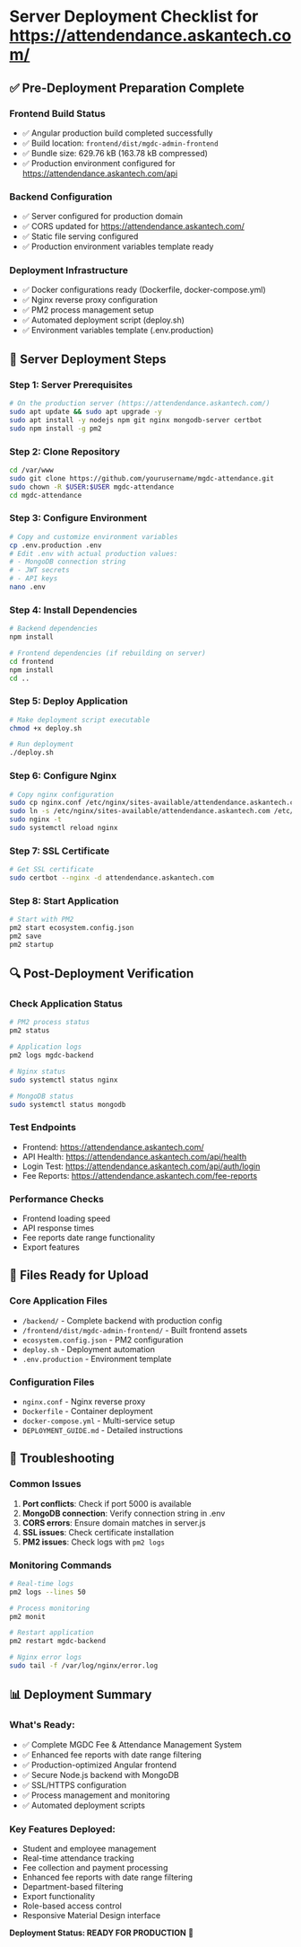 # Server Deployment Checklist for https://attendendance.askantech.com/

## ✅ Pre-Deployment Preparation Complete

### Frontend Build Status
- ✅ Angular production build completed successfully
- ✅ Build location: `frontend/dist/mgdc-admin-frontend`
- ✅ Bundle size: 629.76 kB (163.78 kB compressed)
- ✅ Production environment configured for https://attendendance.askantech.com/api

### Backend Configuration
- ✅ Server configured for production domain
- ✅ CORS updated for https://attendendance.askantech.com/
- ✅ Static file serving configured
- ✅ Production environment variables template ready

### Deployment Infrastructure
- ✅ Docker configurations ready (Dockerfile, docker-compose.yml)
- ✅ Nginx reverse proxy configuration
- ✅ PM2 process management setup
- ✅ Automated deployment script (deploy.sh)
- ✅ Environment variables template (.env.production)

## 🚀 Server Deployment Steps

### Step 1: Server Prerequisites
```bash
# On the production server (https://attendendance.askantech.com/)
sudo apt update && sudo apt upgrade -y
sudo apt install -y nodejs npm git nginx mongodb-server certbot
sudo npm install -g pm2
```

### Step 2: Clone Repository
```bash
cd /var/www
sudo git clone https://github.com/yourusername/mgdc-attendance.git
sudo chown -R $USER:$USER mgdc-attendance
cd mgdc-attendance
```

### Step 3: Configure Environment
```bash
# Copy and customize environment variables
cp .env.production .env
# Edit .env with actual production values:
# - MongoDB connection string
# - JWT secrets
# - API keys
nano .env
```

### Step 4: Install Dependencies
```bash
# Backend dependencies
npm install

# Frontend dependencies (if rebuilding on server)
cd frontend
npm install
cd ..
```

### Step 5: Deploy Application
```bash
# Make deployment script executable
chmod +x deploy.sh

# Run deployment
./deploy.sh
```

### Step 6: Configure Nginx
```bash
# Copy nginx configuration
sudo cp nginx.conf /etc/nginx/sites-available/attendendance.askantech.com
sudo ln -s /etc/nginx/sites-available/attendendance.askantech.com /etc/nginx/sites-enabled/
sudo nginx -t
sudo systemctl reload nginx
```

### Step 7: SSL Certificate
```bash
# Get SSL certificate
sudo certbot --nginx -d attendendance.askantech.com
```

### Step 8: Start Application
```bash
# Start with PM2
pm2 start ecosystem.config.json
pm2 save
pm2 startup
```

## 🔍 Post-Deployment Verification

### Check Application Status
```bash
# PM2 process status
pm2 status

# Application logs
pm2 logs mgdc-backend

# Nginx status
sudo systemctl status nginx

# MongoDB status
sudo systemctl status mongodb
```

### Test Endpoints
- Frontend: https://attendendance.askantech.com/
- API Health: https://attendendance.askantech.com/api/health
- Login Test: https://attendendance.askantech.com/api/auth/login
- Fee Reports: https://attendendance.askantech.com/fee-reports

### Performance Checks
- Frontend loading speed
- API response times
- Fee reports date range functionality
- Export features

## 📁 Files Ready for Upload

### Core Application Files
- `/backend/` - Complete backend with production config
- `/frontend/dist/mgdc-admin-frontend/` - Built frontend assets
- `ecosystem.config.json` - PM2 configuration
- `deploy.sh` - Deployment automation
- `.env.production` - Environment template

### Configuration Files
- `nginx.conf` - Nginx reverse proxy
- `Dockerfile` - Container deployment
- `docker-compose.yml` - Multi-service setup
- `DEPLOYMENT_GUIDE.md` - Detailed instructions

## 🔧 Troubleshooting

### Common Issues
1. **Port conflicts**: Check if port 5000 is available
2. **MongoDB connection**: Verify connection string in .env
3. **CORS errors**: Ensure domain matches in server.js
4. **SSL issues**: Check certificate installation
5. **PM2 issues**: Check logs with `pm2 logs`

### Monitoring Commands
```bash
# Real-time logs
pm2 logs --lines 50

# Process monitoring
pm2 monit

# Restart application
pm2 restart mgdc-backend

# Nginx error logs
sudo tail -f /var/log/nginx/error.log
```

## 📊 Deployment Summary

### What's Ready:
- ✅ Complete MGDC Fee & Attendance Management System
- ✅ Enhanced fee reports with date range filtering
- ✅ Production-optimized Angular frontend
- ✅ Secure Node.js backend with MongoDB
- ✅ SSL/HTTPS configuration
- ✅ Process management and monitoring
- ✅ Automated deployment scripts

### Key Features Deployed:
- Student and employee management
- Real-time attendance tracking
- Fee collection and payment processing
- Enhanced fee reports with date range filtering
- Department-based filtering
- Export functionality
- Role-based access control
- Responsive Material Design interface

**Deployment Status: READY FOR PRODUCTION** 🚀